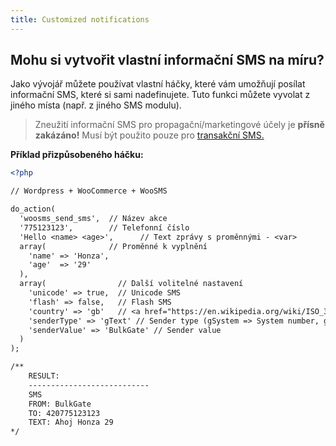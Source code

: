 ```yaml
---
title: Customized notifications
---
```


## Mohu si vytvořit vlastní informační SMS na míru?
Jako vývojář můžete používat vlastní háčky, které vám umožňují posílat informační SMS, které si sami nadefinujete. Tuto funkci můžete vyvolat z jiného místa (např. z jiného SMS modulu).

> Zneužití informační SMS pro propagační/marketingové účely je **přísně zakázáno!** Musí být použito pouze pro [transakční SMS.](difference-promotional-transactional-sms.md#transakČnÍ-sms)

**Příklad přizpůsobeného háčku:**

``` xml
<?php

// Wordpress + WooCommerce + WooSMS

do_action(
  'woosms_send_sms',  // Název akce
  '775123123',        // Telefonní číslo
  'Hello <name> <age>',      // Text zprávy s proměnnými - <var>
  array(              // Proměnné k vyplnění
    'name' => 'Honza',
    'age'  => '29'
  ), 
  array(                // Další volitelné nastavení
    'unicode' => true,  // Unicode SMS
    'flash' => false,   // Flash SMS
    'country' => 'gb'   // <a href="https://en.wikipedia.org/wiki/ISO_3166-1_alpha-2#Officially_assigned_code_elements" target="_blank">ISO kód 3166</a> pro vyplnění předvolby země, pokud je telefonní číslo v národním formátu
    'senderType' => 'gText' // Sender type (gSystem => System number, gShort => Short code, gText => Alfa sender, gOwn => Numeric sender)
    'senderValue' => 'BulkGate' // Sender value
  )
);

/** 
    RESULT:
    ---------------------------
    SMS
    FROM: BulkGate
    TO: 420775123123
    TEXT: Ahoj Honza 29
*/
```
